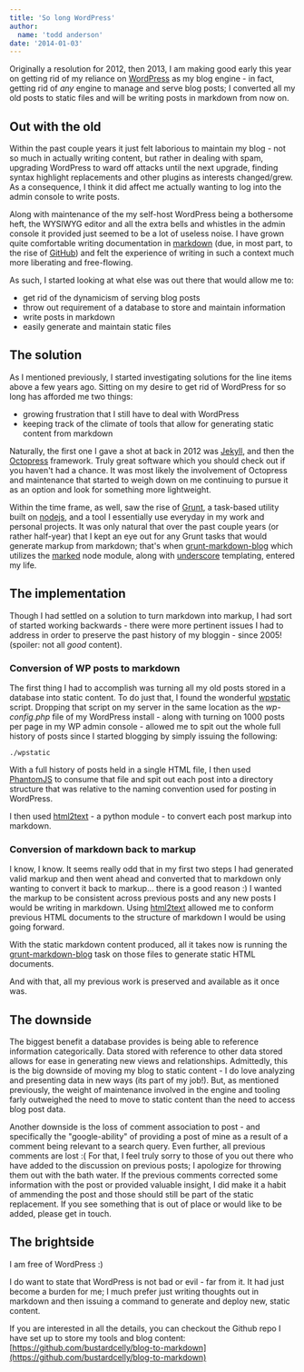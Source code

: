 ```yaml
---
title: 'So long WordPress'
author:
  name: 'todd anderson'
date: '2014-01-03'
---
```

Originally a resolution for 2012, then 2013, I am making good early this year on getting rid of my reliance on [WordPress](http://wordpress.org/) as my blog engine - in fact, getting rid of _any_ engine to manage and serve blog posts; I converted all my old posts to static files and will be writing posts in markdown from now on.

## Out with the old
Within the past couple years it just felt laborious to maintain my blog - not so much in actually writing content, but rather in dealing with spam, upgrading WordPress to ward off attacks until the next upgrade, finding syntax highlight replacements and other plugins as interests changed/grew. As a consequence, I think it did affect me actually wanting to log into the admin console to write posts.

Along with maintenance of the my self-host WordPress being a bothersome heft, the WYSIWYG editor and all the extra bells and whistles in the admin console it provided just seemed to be a lot of useless noise. I have grown quite comfortable writing documentation in [markdown](http://daringfireball.net/projects/markdown/) (due, in most part, to the rise of [GitHub](https://github.com/)) and felt the experience of writing in such a context much more liberating and free-flowing. 

As such, I started looking at what else was out there that would allow me to:

* get rid of the dynamicism of serving blog posts  
* throw out requirement of a database to store and maintain information  
* write posts in markdown  
* easily generate and maintain static files

## The solution
As I mentioned previously, I started investigating solutions for the line items above a few years ago. Sitting on my desire to get rid of WordPress for so long has afforded me two things:

* growing frustration that I still have to deal with WordPress
* keeping track of the climate of tools that allow for generating static content from markdown

Naturally, the first one I gave a shot at back in 2012 was [Jekyll](http://jekyllrb.com/), and then the [Octopress](http://octopress.org/) framework. Truly great software which you should check out if you haven't had a chance. It was most likely the involvement of Octopress and maintenance that started to weigh down on me continuing to pursue it as an option and look for something more lightweight.

Within the time frame, as well, saw the rise of [Grunt](http://gruntjs.com/), a task-based utility built on [nodejs](http://nodejs.org/), and a tool I essentially use everyday in my work and personal projects. It was only natural that over the past couple years (or rather half-year) that I kept an eye out for any Grunt tasks that would generate markup from markdown; that's when [grunt-markdown-blog](https://github.com/testdouble/grunt-markdown-blog) which utilizes the [marked](https://github.com/chjj/marked) node module, along with [underscore](https://github.com/jashkenas/underscore/) templating, entered my life.

## The implementation
Though I had settled on a solution to turn markdown into markup, I had sort of started working backwards - there were more pertinent issues I had to address in order to preserve the past history of my bloggin - since 2005! (spoiler: not all _good_ content).

### Conversion of WP posts to markdown
The first thing I had to accomplish was turning all my old posts stored in a database into static content. To do just that, I found the wonderful [wpstatic](https://github.com/mossiso/WP-Static) script. Dropping that script on my server in the same location as the _wp-config.php_ file of my WordPress install - along with turning on 1000 posts per page in my WP admin console - allowed me to spit out the whole full history of posts since I started blogging by simply issuing the following:

```
./wpstatic
```

With a full history of posts held in a single HTML file, I then used [PhantomJS](http://phantomjs.org/download.html) to consume that file and spit out each post into a directory structure that was relative to the naming convention used for posting in WordPress.

I then used [html2text](https://github.com/aaronsw/html2text) - a python module - to convert each post markup into markdown.

### Conversion of markdown back to markup
I know, I know. It seems really odd that in my first two steps I had generated valid markup and then went ahead and converted that to markdown only wanting to convert it back to markup... there is a good reason :) I wanted the markup to be consistent across previous posts and any new posts I would be writing in markdown. Using [html2text](https://github.com/aaronsw/html2text) allowed me to conform previous HTML documents to the structure of markdown I would be using going forward.

With the static markdown content produced, all it takes now is running the [grunt-markdown-blog](https://github.com/testdouble/grunt-markdown-blog) task on those files to generate static HTML documents.

And with that, all my previous work is preserved and available as it once was.

## The downside
The biggest benefit a database provides is being able to reference information categorically. Data stored with reference to other data stored allows for ease in generating new views and relationships. Admittedly, this is the big downside of moving my blog to static content - I do love analyzing and presenting data in new ways (its part of my job!). But, as mentioned previously, the weight of maintenance involved in the engine and tooling farly outweighed the need to move to static content than the need to access blog post data.

Another downside is the loss of comment association to post - and specifically the "google-ability" of providing a post of mine as a result of a comment being relevant to a search query. Even further, all previous comments are lost :( For that, I feel truly sorry to those of you out there who have added to the discussion on previous posts; I apologize for throwing them out with the bath water. If the previous comments corrected some information with the post or provided valuable insight, I did make it a habit of ammending the post and those should still be part of the static replacement. If you see something that is out of place or would like to be added, please get in touch.

## The brightside
I am free of WordPress :)

I do want to state that WordPress is not bad or evil - far from it. It had just become a burden for me; I much prefer just writing thoughts out in markdown and then issuing a command to generate and deploy new, static content.

If you are interested in all the details, you can checkout the Github repo I have set up to store my tools and blog content:  
[https://github.com/bustardcelly/blog-to-markdown](https://github.com/bustardcelly/blog-to-markdown)